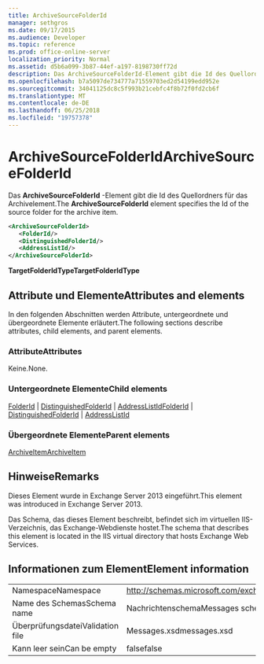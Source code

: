 ```yaml
---
title: ArchiveSourceFolderId
manager: sethgros
ms.date: 09/17/2015
ms.audience: Developer
ms.topic: reference
ms.prod: office-online-server
localization_priority: Normal
ms.assetid: d5b6a099-3b87-44ef-a197-8198730ff72d
description: Das ArchiveSourceFolderId-Element gibt die Id des Quellordners für das Archivelement.
ms.openlocfilehash: b7a5097de734777a71559703ed2d54199edd952e
ms.sourcegitcommit: 34041125dc8c5f993b21cebfc4f8b72f0fd2cb6f
ms.translationtype: MT
ms.contentlocale: de-DE
ms.lasthandoff: 06/25/2018
ms.locfileid: "19757378"
---
```

# <a name="archivesourcefolderid"></a><span data-ttu-id="dad79-103">ArchiveSourceFolderId</span><span class="sxs-lookup"><span data-stu-id="dad79-103">ArchiveSourceFolderId</span></span>

<span data-ttu-id="dad79-104">Das **ArchiveSourceFolderId** -Element gibt die Id des Quellordners für das Archivelement.</span><span class="sxs-lookup"><span data-stu-id="dad79-104">The **ArchiveSourceFolderId** element specifies the Id of the source folder for the archive item.</span></span> 
  
```XML
<ArchiveSourceFolderId>
   <FolderId/>
   <DistinguishedFolderId/>
   <AddressListId/>
</ArchiveSourceFolderId>
```

 <span data-ttu-id="dad79-105">**TargetFolderIdType**</span><span class="sxs-lookup"><span data-stu-id="dad79-105">**TargetFolderIdType**</span></span>
## <a name="attributes-and-elements"></a><span data-ttu-id="dad79-106">Attribute und Elemente</span><span class="sxs-lookup"><span data-stu-id="dad79-106">Attributes and elements</span></span>

<span data-ttu-id="dad79-107">In den folgenden Abschnitten werden Attribute, untergeordnete und übergeordnete Elemente erläutert.</span><span class="sxs-lookup"><span data-stu-id="dad79-107">The following sections describe attributes, child elements, and parent elements.</span></span>
  
### <a name="attributes"></a><span data-ttu-id="dad79-108">Attribute</span><span class="sxs-lookup"><span data-stu-id="dad79-108">Attributes</span></span>

<span data-ttu-id="dad79-109">Keine.</span><span class="sxs-lookup"><span data-stu-id="dad79-109">None.</span></span>
  
### <a name="child-elements"></a><span data-ttu-id="dad79-110">Untergeordnete Elemente</span><span class="sxs-lookup"><span data-stu-id="dad79-110">Child elements</span></span>

<span data-ttu-id="dad79-111">[FolderId](folderid.md) | [DistinguishedFolderId](distinguishedfolderid.md) | [AddressListId](addresslistid.md)</span><span class="sxs-lookup"><span data-stu-id="dad79-111">[FolderId](folderid.md) | [DistinguishedFolderId](distinguishedfolderid.md) | [AddressListId](addresslistid.md)</span></span>
  
### <a name="parent-elements"></a><span data-ttu-id="dad79-112">Übergeordnete Elemente</span><span class="sxs-lookup"><span data-stu-id="dad79-112">Parent elements</span></span>

[<span data-ttu-id="dad79-113">ArchiveItem</span><span class="sxs-lookup"><span data-stu-id="dad79-113">ArchiveItem</span></span>](archiveitem.md)
  
## <a name="remarks"></a><span data-ttu-id="dad79-114">Hinweise</span><span class="sxs-lookup"><span data-stu-id="dad79-114">Remarks</span></span>

<span data-ttu-id="dad79-115">Dieses Element wurde in Exchange Server 2013 eingeführt.</span><span class="sxs-lookup"><span data-stu-id="dad79-115">This element was introduced in Exchange Server 2013.</span></span>
  
<span data-ttu-id="dad79-116">Das Schema, das dieses Element beschreibt, befindet sich im virtuellen IIS-Verzeichnis, das Exchange-Webdienste hostet.</span><span class="sxs-lookup"><span data-stu-id="dad79-116">The schema that describes this element is located in the IIS virtual directory that hosts Exchange Web Services.</span></span>
  
## <a name="element-information"></a><span data-ttu-id="dad79-117">Informationen zum Element</span><span class="sxs-lookup"><span data-stu-id="dad79-117">Element information</span></span>

|||
|:-----|:-----|
|<span data-ttu-id="dad79-118">Namespace</span><span class="sxs-lookup"><span data-stu-id="dad79-118">Namespace</span></span>  <br/> |http://schemas.microsoft.com/exchange/services/2006/messages  <br/> |
|<span data-ttu-id="dad79-119">Name des Schemas</span><span class="sxs-lookup"><span data-stu-id="dad79-119">Schema name</span></span>  <br/> |<span data-ttu-id="dad79-120">Nachrichtenschema</span><span class="sxs-lookup"><span data-stu-id="dad79-120">Messages schema</span></span>  <br/> |
|<span data-ttu-id="dad79-121">Überprüfungsdatei</span><span class="sxs-lookup"><span data-stu-id="dad79-121">Validation file</span></span>  <br/> |<span data-ttu-id="dad79-122">Messages.xsd</span><span class="sxs-lookup"><span data-stu-id="dad79-122">messages.xsd</span></span>  <br/> |
|<span data-ttu-id="dad79-123">Kann leer sein</span><span class="sxs-lookup"><span data-stu-id="dad79-123">Can be empty</span></span>  <br/> |<span data-ttu-id="dad79-124">false</span><span class="sxs-lookup"><span data-stu-id="dad79-124">false</span></span>  <br/> |
   

